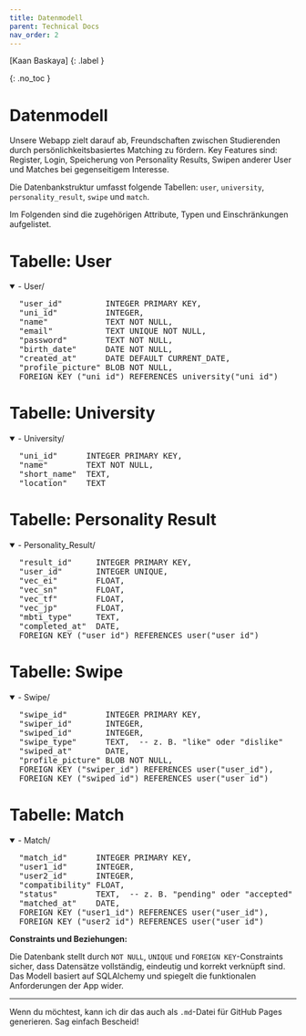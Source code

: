 ```yaml
---
title: Datenmodell
parent: Technical Docs
nav_order: 2
---
```


[Kaan Baskaya]
{: .label }

{: .no_toc }
# Datenmodell

Unsere Webapp zielt darauf ab, Freundschaften zwischen Studierenden durch persönlichkeitsbasiertes Matching zu fördern. Key Features sind: Register, Login, Speicherung von Personality Results, Swipen anderer User und Matches bei gegenseitigem Interesse.

Die Datenbankstruktur umfasst folgende Tabellen: `user`, `university`, `personality_result`, `swipe` und `match`.

Im Folgenden sind die zugehörigen Attribute, Typen und Einschränkungen aufgelistet.

# Tabelle: User

<details open markdown="block">
<summary>- User/</summary>
<pre>
  "user_id"         INTEGER PRIMARY KEY,
  "uni_id"          INTEGER,
  "name"            TEXT NOT NULL,
  "email"           TEXT UNIQUE NOT NULL,
  "password"        TEXT NOT NULL,
  "birth_date"      DATE NOT NULL,
  "created_at"      DATE DEFAULT CURRENT_DATE,
  "profile_picture" BLOB NOT NULL,
  FOREIGN KEY ("uni_id") REFERENCES university("uni_id")
</pre>
</details>

# Tabelle: University

<details open markdown="block">
<summary>- University/</summary>
<pre>
  "uni_id"      INTEGER PRIMARY KEY,
  "name"        TEXT NOT NULL,
  "short_name"  TEXT,
  "location"    TEXT
</pre>
</details>

# Tabelle: Personality Result

<details open markdown="block">
<summary>- Personality_Result/</summary>
<pre>
  "result_id"     INTEGER PRIMARY KEY,
  "user_id"       INTEGER UNIQUE,
  "vec_ei"        FLOAT,
  "vec_sn"        FLOAT,
  "vec_tf"        FLOAT,
  "vec_jp"        FLOAT,
  "mbti_type"     TEXT,
  "completed_at"  DATE,
  FOREIGN KEY ("user_id") REFERENCES user("user_id")
</pre>
</details>

# Tabelle: Swipe

<details open markdown="block">
<summary>- Swipe/</summary>
<pre>
  "swipe_id"        INTEGER PRIMARY KEY,
  "swiper_id"       INTEGER,
  "swiped_id"       INTEGER,
  "swipe_type"      TEXT,  -- z. B. "like" oder "dislike"
  "swiped_at"       DATE,
  "profile_picture" BLOB NOT NULL,
  FOREIGN KEY ("swiper_id") REFERENCES user("user_id"),
  FOREIGN KEY ("swiped_id") REFERENCES user("user_id")
</pre>
</details>

# Tabelle: Match

<details open markdown="block">
<summary>- Match/</summary>
<pre>
  "match_id"      INTEGER PRIMARY KEY,
  "user1_id"      INTEGER,
  "user2_id"      INTEGER,
  "compatibility" FLOAT,
  "status"        TEXT,  -- z. B. "pending" oder "accepted"
  "matched_at"    DATE,
  FOREIGN KEY ("user1_id") REFERENCES user("user_id"),
  FOREIGN KEY ("user2_id") REFERENCES user("user_id")
</pre>
</details>

**Constraints und Beziehungen:**

Die Datenbank stellt durch `NOT NULL`, `UNIQUE` und `FOREIGN KEY`-Constraints sicher, dass Datensätze vollständig, eindeutig und korrekt verknüpft sind. Das Modell basiert auf SQLAlchemy und spiegelt die funktionalen Anforderungen der App wider.

---

Wenn du möchtest, kann ich dir das auch als `.md`-Datei für GitHub Pages generieren. Sag einfach Bescheid!
